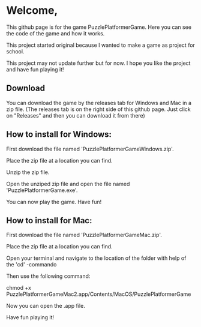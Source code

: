 # Welcome,

This github page is for the game PuzzlePlatformerGame. Here you can see the code of the game and how it works.

This project started original because I wanted to make a game as project for school.

This project may not update further but for now. I hope you like the project and have fun playing it!

## Download
You can download the game by the releases tab for Windows and Mac in a zip file. 
(The releases tab is on the right side of this github page. Just click on "Releases" and then you can download it from there)

## How to install for Windows:
First download the file named 'PuzzlePlatformerGameWindows.zip'.

Place the zip file at a location you can find.

Unzip the zip file.

Open the unziped zip file and open the file named 'PuzzlePlatformerGame.exe'.

You can now play the game. Have fun!

## How to install for Mac:
First download the file named 'PuzzlePlatformerGameMac.zip'.

Place the zip file at a location you can find.

Open your terminal and navigate to the location of the folder with help of the 'cd' -commando

Then use the following command: 

chmod +x PuzzlePlatformerGameMac2.app/Contents/MacOS/PuzzlePlatformerGame

Now you can open the .app file.

Have fun playing it!
